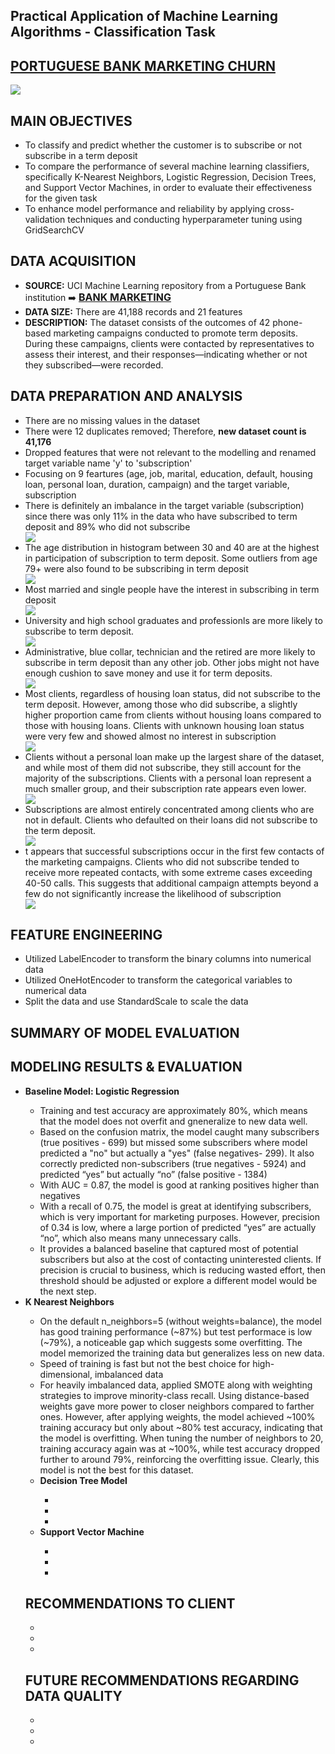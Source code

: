 ## Practical Application of Machine Learning Algorithms - Classification Task
<h2><a href="https://github.com/kfmatovic716/BANK-MARKETING-CAMPAIGN.git">PORTUGUESE BANK MARKETING CHURN</h2></a></h2>

<img src="/images/bank.png"/>

## MAIN OBJECTIVES
<ul>
    <li>To classify and predict whether the customer is to subscribe or not subscribe in a term deposit</li>
    <li>To compare the performance of several machine learning classifiers, specifically K-Nearest Neighbors, Logistic Regression, Decision Trees, and Support Vector Machines, in order to evaluate their effectiveness for the given task </li>
    <li>To enhance model performance and reliability by applying cross-validation techniques and conducting hyperparameter tuning using GridSearchCV</li>
</ul>

## DATA ACQUISITION
<ul>
    <li><strong>SOURCE:</strong> UCI Machine Learning repository from a Portuguese Bank institution ➡️ <a href="https://archive.ics.uci.edu/dataset/222/bank+marketing"><strong style="font-size: 16px;">BANK MARKETING</strong></a></li>
    <li><strong>DATA SIZE:</strong> There are 41,188 records and 21 features</li>
    <li><strong>DESCRIPTION:</strong> The dataset consists of the outcomes of 42 phone-based marketing campaigns conducted to promote term deposits. During these campaigns, clients were contacted by representatives to assess their interest, and their responses—indicating whether or not they subscribed—were recorded. </li>
</ul>

## DATA PREPARATION AND ANALYSIS
<ul>
    <li>There are no missing values in the dataset</li>
    <li>There were 12 duplicates removed; Therefore, <strong>new dataset count is 41,176</strong></li>
    <li>Dropped features that were not relevant to the modelling and renamed target variable name 'y' to 'subscription'</li>
    <li>Focusing on 9 feartures (age, job, marital, education, default, housing loan, personal loan, duration, campaign) and the target variable, subscription</li>
    <li>There is definitely an imbalance in the target variable (subscription) since there was only 11% in the data who have subscribed to term deposit and 89% who did not subscribe</li>
    <img src="/images/subscription_dist.png"/>
    <li>The age distribution in histogram between 30 and 40 are at the highest in participation of subscription to term deposit. Some outliers from age 79+ were also found to be subscribing in term deposit  </li>
    <img src="/images/age.png"/>
    <li>Most married and single people have the interest in subscribing in term deposit </li>
    <img src="/images/marital.png"/>
    <li>University and high school graduates and professionls are more likely to subscribe to term deposit. </li>
    <img src="/images/education.png"/>
    <li>Administrative, blue collar, technician and the retired are more likely to subscribe in term deposit than any other job. Other jobs might not have enough cushion to save money and use it for term deposits. </li>
    <img src="/images/job.png"/>
    <li>Most clients, regardless of housing loan status, did not subscribe to the term deposit. However, among those who did subscribe, a slightly higher proportion came from clients without housing loans compared to those with housing loans. Clients with unknown housing loan status were very few and showed almost no interest in subscription  </li>
    <img src="/images/housing.png"/>
     <li>Clients without a personal loan make up the largest share of the dataset, and while most of them did not subscribe, they still account for the majority of the subscriptions. Clients with a personal loan represent a much smaller group, and their subscription rate appears even lower. </li>
    <img src="/images/personal_loan.png"/>
    <li>Subscriptions are almost entirely concentrated among clients who are not in default. Clients who defaulted on their loans did not subscribe to the term deposit. </li>
    <img src="/images/default.png"/>
    <li>t appears that successful subscriptions occur in the first few contacts of the marketing campaigns. Clients who did not subscribe tended to receive more repeated contacts, with some extreme cases exceeding 40-50 calls. This suggests that additional campaign attempts beyond a few do not significantly increase the likelihood of subscription
</li>
    <img src="/images/campaign.png"/>
</ul>

## FEATURE ENGINEERING
<ul>
    <li>Utilized LabelEncoder to transform the binary columns into numerical data</li>
    <li>Utilized OneHotEncoder to transform the categorical variables to numerical data</li>
    <li>Split the data and use StandardScale to scale the data</li>
</ul>

## SUMMARY OF MODEL EVALUATION


## MODELING RESULTS & EVALUATION
<ul>
    <li><strong>Baseline Model: Logistic Regression</strong></li>
        <ul>
            <li>Training and test accuracy are approximately 80%, which means that the model does not overfit and gneneralize to new data well.</li>
            <li>Based on the confusion matrix, the model caught many subscribers (true positives - 699) but missed some subscribers where model predicted a "no" but actually a "yes" (false negatives- 299). It also correctly predicted non-subscribers (true negatives - 5924) and predicted “yes” but actually “no” (false positive - 1384) </li>
            <li>With AUC = 0.87, the model is good at ranking positives higher than negatives</li>
            <li>With a recall of 0.75, the model is great at identifying subscribers, which is very important for marketing purposes. However, precision of 0.34 is low, where a large portion of predicted “yes” are actually “no”, which also means many unnecessary calls.</li>
             <li>It provides a balanced baseline that captured most of potential subscribers but also at the cost of contacting uninterested clients. If precision is crucial to business, which is reducing wasted effort, then threshold should be adjusted or explore a different model would be the next step.</li>
        </ul>
    <li><strong>K Nearest Neighbors</strong></li>
        <ul>
            <li>On the default n_neighbors=5 (without weights=balance), the model has good training performance (~87%) but test performace is low (~79%), a noticeable gap which suggests some overfitting. The model memorized the training data but generalizes less on new data. </li>
            <li>Speed of training is fast but not the best choice for high-dimensional, imbalanced data</li>
            <li>For heavily imbalanced data, applied SMOTE along with weighting strategies to improve minority-class recall. Using distance-based weights gave more power to closer neighbors compared to farther ones. However, after applying weights, the model achieved ~100% training accuracy but only about ~80% test accuracy, indicating that the model is overfitting. When tuning the number of neighbors to 20, training accuracy again was at ~100%, while test accuracy dropped further to around 79%, reinforcing the overfitting issue. Clearly, this model is not the best for this dataset. </li>
    <li><strong>Decision Tree Model</strong></li>
        <ul>
            <li></li>
            <li></li>
            <li></li>
        </ul>
    <li><strong>Support Vector Machine</strong></li>
        <ul>
            <li></li>
            <li></li>
            <li></li>
        </ul>
</ul>



## RECOMMENDATIONS TO CLIENT
<ul>
    <li></li>
    <li></li>
    <li></li>
</ul>

## FUTURE RECOMMENDATIONS REGARDING DATA QUALITY
<ul>
    <li></li>
    <li></li>
    <li></li>
</ul>
